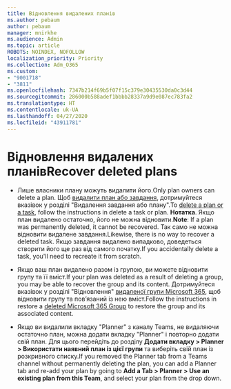```yaml
---
title: Відновлення видалених планів
ms.author: pebaum
author: pebaum
manager: mnirkhe
ms.audience: Admin
ms.topic: article
ROBOTS: NOINDEX, NOFOLLOW
localization_priority: Priority
ms.collection: Adm_O365
ms.custom:
- "9001718"
- "3811"
ms.openlocfilehash: 7347b214f69b5f07f15c379e30435530da0c3d44
ms.sourcegitcommit: 286000b588adef1bbbb28337a9d9e087ec783fa2
ms.translationtype: HT
ms.contentlocale: uk-UA
ms.lasthandoff: 04/27/2020
ms.locfileid: "43911781"
---
```

# <a name="recover-deleted-plans"></a><span data-ttu-id="70a9b-102">Відновлення видалених планів</span><span class="sxs-lookup"><span data-stu-id="70a9b-102">Recover deleted plans</span></span>

- <span data-ttu-id="70a9b-103">Лише власники плану можуть видалити його.</span><span class="sxs-lookup"><span data-stu-id="70a9b-103">Only plan owners can delete a plan.</span></span> <span data-ttu-id="70a9b-104">Щоб [видалити план або завдання](https://support.microsoft.com/uk-UA/office/delete-a-task-or-plan-39e10e78-13f0-446d-94cd-9e562648497a.), дотримуйтеся вказівок у розділі "Видалення завдання або плану".</span><span class="sxs-lookup"><span data-stu-id="70a9b-104">To [delete a plan or a task](https://support.microsoft.com/uk-UA/office/delete-a-task-or-plan-39e10e78-13f0-446d-94cd-9e562648497a.), follow the instructions in delete a task or plan.</span></span>  <span data-ttu-id="70a9b-105">**Нотатка**. Якщо план видалено остаточно, його не можна відновити.</span><span class="sxs-lookup"><span data-stu-id="70a9b-105">**Note**: If a plan was permanently deleted, it cannot be recovered.</span></span> <span data-ttu-id="70a9b-106">Так само не можна відновити видалене завдання.</span><span class="sxs-lookup"><span data-stu-id="70a9b-106">Likewise, there is no way to recover a deleted task.</span></span> <span data-ttu-id="70a9b-107">Якщо завдання видалено випадково, доведеться створити його ще раз від самого початку.</span><span class="sxs-lookup"><span data-stu-id="70a9b-107">If you accidentally delete a task, you'll need to recreate it from scratch.</span></span>

- <span data-ttu-id="70a9b-108">Якщо ваш план видалено разом із групою, ви можете відновити групу та її вміст.</span><span class="sxs-lookup"><span data-stu-id="70a9b-108">If your plan was deleted as a result of deleting a group, you may be able to recover the group and its content.</span></span> <span data-ttu-id="70a9b-109">Дотримуйтеся вказівок у розділі "Відновлення" [видаленої групи Microsoft 365](https://docs.microsoft.com/microsoft-365/admin/create-groups/restore-deleted-group?view=o365-worldwide), щоб відновити групу та пов’язаний із нею вміст.</span><span class="sxs-lookup"><span data-stu-id="70a9b-109">Follow the instructions in restore a [deleted Microsoft 365 Group](https://docs.microsoft.com/microsoft-365/admin/create-groups/restore-deleted-group?view=o365-worldwide) to restore the group and its associated content.</span></span>

- <span data-ttu-id="70a9b-110">Якщо ви видалили вкладку "Planner" з каналу Teams, не видаляючи остаточно план, можна додати вкладку "Planner" і повторно додати свій план. Для цього перейдіть до розділу **Додати вкладку > Planner > Використати наявний план із цієї групи** та виберіть свій план із розкривного списку.</span><span class="sxs-lookup"><span data-stu-id="70a9b-110">If you removed the Planner tab from a Teams channel without permanently deleting the plan, you can add a Planner tab and re-add your plan by going to **Add a Tab > Planner > Use an existing plan from this Team**, and select your plan from the drop down.</span></span>
